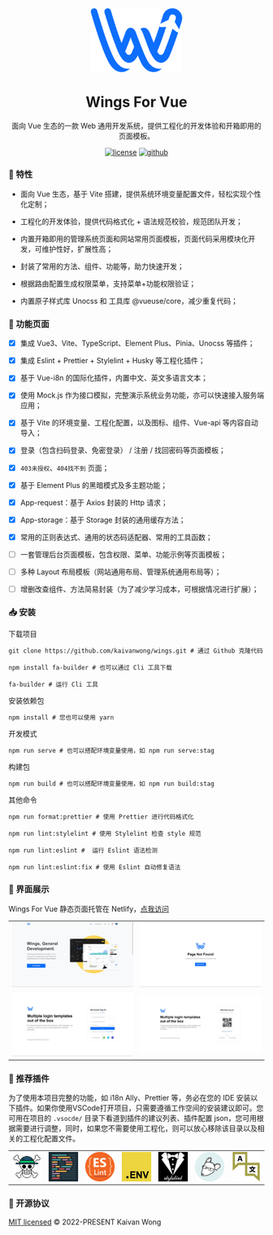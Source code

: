 <div align="center">
  <a href="https://github.com/kaivanwong/wings" target="_blank">
    <img width="180" src="./src/assets/logo.svg"/>
  </a>
</div>

<div align="center">
  <h1>Wings For Vue</h1>
  <div>
  
  面向 Vue 生态的一款 Web 通用开发系统，提供工程化的开发体验和开箱即用的页面模板。

  [![license](https://img.shields.io/github/license/kaivanwong/wings)](./LICENSE)
  [![github](https://img.shields.io/github/package-json/v/kaivanwong/wings)](https://github.com/kaivanwong/fwings)

  </div>
</div>

### 🌈 特性

- 面向 Vue 生态，基于 Vite 搭建，提供系统环境变量配置文件，轻松实现个性化定制；

- 工程化的开发体验，提供代码格式化 + 语法规范校验，规范团队开发；

- 内置开箱即用的管理系统页面和网站常用页面模板，页面代码采用模块化开发，可维护性好，扩展性高；

- 封装了常用的方法、组件、功能等，助力快速开发；

- 根据路由配置生成权限菜单，支持菜单+功能权限验证；

- 内置原子样式库 Unocss 和 工具库 @vueuse/core，减少重复代码；

### 📌 功能页面

- [x] 集成 Vue3、Vite、TypeScript、Element Plus、Pinia、Unocss 等插件；

- [x] 集成 Eslint + Prettier + Stylelint + Husky 等工程化插件；

- [x] 基于 Vue-i8n 的国际化插件，内置中文、英文多语言文本；

- [x] 使用 Mock.js 作为接口模拟，完整演示系统业务功能，亦可以快速接入服务端应用；

- [x] 基于 Vite 的环境变量、工程化配置，以及图标、组件、Vue-api 等内容自动导入；

- [x] 登录（包含扫码登录、免密登录） / 注册 / 找回密码等页面模板；

- [x] `403未授权`、`404找不到` 页面；

- [x] 基于 Element Plus 的黑暗模式及多主题功能；

- [x] App-request：基于 Axios 封装的 Http 请求；

- [x] App-storage：基于 Storage 封装的通用缓存方法；

- [x] 常用的正则表达式、通用的状态码适配器、常用的工具函数；

- [ ] 一套管理后台页面模板，包含权限、菜单、功能示例等页面模板；

- [ ] 多种 Layout 布局模板（网站通用布局、管理系统通用布局等）；

- [ ] 增删改查组件、方法简易封装（为了减少学习成本，可根据情况进行扩展）；

### 📥 安装

下载项目

```shell
git clone https://github.com/kaivanwong/wings.git # 通过 Github 克隆代码

npm install fa-builder # 也可以通过 Cli 工具下载

fa-builder # 运行 Cli 工具
```

安装依赖包

```shell
npm install # 您也可以使用 yarn
```

开发模式

```shell
npm run serve # 也可以搭配环境变量使用，如 npm run serve:stag
```

构建包

```shell
npm run build # 也可以搭配环境变量使用，如 npm run build:stag
```

其他命令

```shell
npm run format:prettier # 使用 Prettier 进行代码格式化

npm run lint:stylelint # 使用 Stylelint 检查 style 规范

npm run lint:eslint #  运行 Eslint 语法检测

npm run lint:eslint:fix # 使用 Eslint 自动修复语法
```
	
### 🌰 界面展示

Wings For Vue 静态页面托管在 Netlify，[点我访问](https://wings-demo.netlify.app)

<table>
    <tr>
        <td><img width="100%" src="./.readme/page-home.jpg"></td>
        <td><img width="100%" src="./.readme/page-404.jpg"></td>
    </tr>
    <tr>
        <td><img width="100%" src="./.readme/page-login.jpg"></td>
        <td><img width="100%" src="./.readme/page-login-qrcode.jpg"></td>
    </tr>
</table>

### 🧩 推荐插件

为了使用本项目完整的功能，如 i18n Ally、Prettier 等，务必在您的 IDE 安装以下插件。如果你使用VSCode打开项目，只需要遵循工作空间的安装建议即可。您可用在项目的 `.vsocde/` 目录下看道到插件的建议列表、插件配置 json，您可用根据需要进行调整，同时，如果您不需要使用工程化，则可以放心移除该目录以及相关的工程化配置文件。

<table>
  <tr>
    <td><img width="90" src="./.readme/vscode-plugin-volar.png"></td>
    <td><img width="90" src="./.readme/vscode-plugin-prettier.png"></td>
    <td><img width="90" src="./.readme/vscode-plugin-eslint.png"></td>
    <td><img width="90" src="./.readme/vscode-plugin-dot-env.png"></td>
    <td><img width="90" src="./.readme/vscode-plugin-stylelint.png"></td>
    <td><img width="90" src="./.readme/vscode-plugin-editor-config.png"></td>
    <td><img width="90" src="./.readme/vscode-plugin-i18n-ally.png"></td>
  </tr>
</table>

### 🧣 开源协议

[MIT licensed](./LICENSE) © 2022-PRESENT Kaivan Wong
